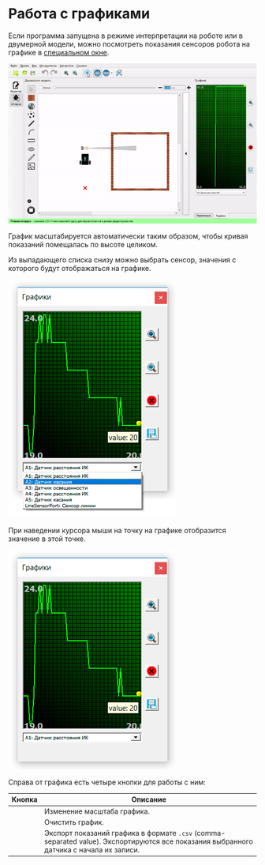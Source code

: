# Работа с графиками

Если программа запущена в режиме интерпретации на роботе или в двумерной модели, можно посмотреть показания сенсоров робота на графике в [специальном окне](./#panel-graphics).

![](../../.gitbook/assets/ts-graphics.gif)

График масштабируется автоматически таким образом, чтобы кривая показаний помещалась по высоте целиком.

Из выпадающего списка снизу можно выбрать сенсор, значения с которого будут отображаться на графике.

![](../../.gitbook/assets/graphics2.png)

При наведении курсора мыши на точку на графике отобразится значение в этой точке.

![](../../.gitbook/assets/graphics1.png)

Справа от графика есть четыре кнопки для работы с ним:

| Кнопка                                                                                                                                      | Описание                                                                                                                                |
| ------------------------------------------------------------------------------------------------------------------------------------------- | --------------------------------------------------------------------------------------------------------------------------------------- |
| <img src="https://thumb.tildacdn.com/tild3562-3134-4334-b733-656135373766/-/resize/130x/-/format/webp/lupa.png" alt="" data-size="line">    | Изменение масштаба графика.                                                                                                             |
| <img src="https://thumb.tildacdn.com/tild3137-3366-4161-a439-333565313762/-/resize/130x/-/format/webp/error.png" alt="" data-size="line">   | Очистить график.                                                                                                                        |
| <img src="https://thumb.tildacdn.com/tild3230-3336-4439-a336-336265386165/-/resize/130x/-/format/webp/save_as.png" alt="" data-size="line"> | Экспорт показаний графика в формате `.csv` (comma-separated value). Экспортируются все показания выбранного датчика с начала их записи. |
